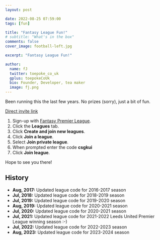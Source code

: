 ```yaml
---
layout: post

date: 2022-08-25 07:59:00
tags: [fun]

title: "Fantasy League Fun!"
# subtitle: "What's in the box"
comments: false
cover_image: football-left.jpg

excerpt: "Fantasy League Fun!"

author:
  name: fJ
  twitter: toepoke_co_uk
  gplus: toepokeCoUk
  bio: Founder, Developer, tea maker
  image: fj.png
---
```


Been running this the last few years.  No prizes (sorry), just a bit of fun.

[Direct invite link](https://fantasy.premierleague.com/leagues/auto-join/csgkui)


1. Sign-up with [Fantasy Premier League](http://fantasy.premierleague.com).
2. Click the **Leagues** tab.
3. Click **Create and join new leagues**.
4. Click **Join a league**.
4. Select **Join private league**.
5. When prompted enter the code **csgkui**
6. Click **Join league**.

Hope to see you there!

## History
- **Aug, 2017:** Updated league code for 2016-2017 season
- **Jul, 2018:** Updated league code for 2018-2019 season
- **Jul, 2019:** Updated league code for 2019-2020 season
- **Aug, 2019:** Updated league code for 2020-2021 season
- **Jul, 2020:** Updated league code for 2020-2021 season
- **Jul, 2021:** Updated league code for 2021-2022 Leeds United Premier League winning season :-)
- **Jul, 2022:** Updated league code for 2022-2023 season
- **Aug, 2023:** Updated league code for 2023-2024 season



